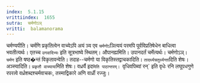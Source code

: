 ```yaml
---
index:  5.1.15
vrittiindex:  1655
sutra:  चर्मणोऽञ्
vritti:  balamanorama 
---
```


चर्मण्यपीति। चर्मणि प्रकृतित्वेन वाच्येऽपि अयं ञ्य एव `चर्मणोऽ`ञित्ययं परमपि पूर्वविप्रतिषेधेन बाधित्वा भवतीत्यर्थः। एतच्च `उगवादिभ्यः` इति सूत्रभाष्ये स्थितम्। औपानह्यमिति। उपानदर्तं चर्मेत्यर्थः। चर्मणोऽञ्। `चर्मण` इति षष्ठ�न्तं विकृतावन्वेति। तदाह--चर्मणो या विकृतिस्तद्वाचकादिति। `तादर्थ्यचतुर्थ्यन्ता`दिति शेषः। अञ्स्यादिति। `प्रकृतौ वाच्याया`मिति शेषः। वध्रर्यै इद`मिति पाठान्तरम्। `वृधिवपिब्यां रन्` इति वृधेः रनि लघूपधगुणे रपरत्वे वर्ध्रशब्दश्चर्मवाचकः, तस्माद्विकारे अणि वार्ध्री रज्जुः।

